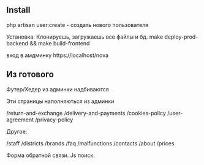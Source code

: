 

## Install


php artisan user:create - создать нового пользователя

Установка:
Клонируешь, загружаешь все файлы и бд.
make deploy-prod-backend && make build-frontend

вход в амдминку https://localhost/nova


## Из готового

Футер/Хедер из админки надбиваются

Эти страницы наполняються из админки

/return-and-exchange
/delivery-and-payments
/cookies-policy
/user-agreement
/privacy-policy

Другое:

/staff
/districts
/brands
/faq
/malfunctions
/contacts
/about
/prices

Форма обратной связи.
Js поиск.
